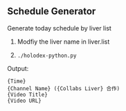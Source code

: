 ## Schedule Generator

Generate today schedule by liver list

1. Modfiy the liver name in liver.list

2. `./holodex-python.py`

Output:

```
{Time}
{Channel Name} ({Collabs Liver} 合作)
{Video Title}
{Video URL}
```
